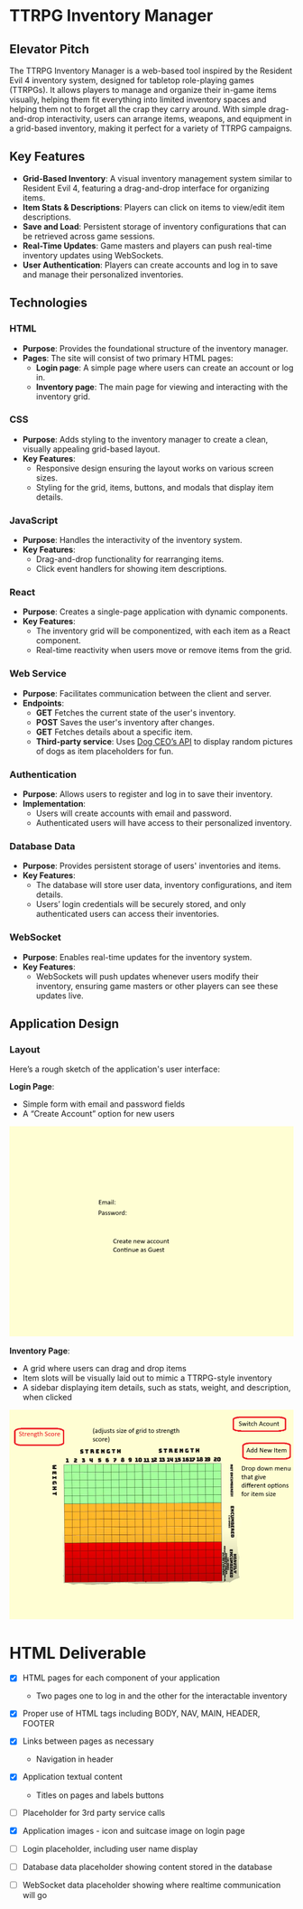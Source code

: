 # TTRPG Inventory Manager

## Elevator Pitch

The TTRPG Inventory Manager is a web-based tool inspired by the Resident Evil 4 inventory system, designed for tabletop role-playing games (TTRPGs). It allows players to manage and organize their in-game items visually, helping them fit everything into limited inventory spaces and helping them not to forget all the crap they carry around. With simple drag-and-drop interactivity, users can arrange items, weapons, and equipment in a grid-based inventory, making it perfect for a variety of TTRPG campaigns.

## Key Features

- **Grid-Based Inventory**: A visual inventory management system similar to Resident Evil 4, featuring a drag-and-drop interface for organizing items.
- **Item Stats & Descriptions**: Players can click on items to view/edit item descriptions.
- **Save and Load**: Persistent storage of inventory configurations that can be retrieved across game sessions.
- **Real-Time Updates**: Game masters and players can push real-time inventory updates using WebSockets.
- **User Authentication**: Players can create accounts and log in to save and manage their personalized inventories.

## Technologies

### HTML
- **Purpose**: Provides the foundational structure of the inventory manager.
- **Pages**: The site will consist of two primary HTML pages:
  - **Login page**: A simple page where users can create an account or log in.
  - **Inventory page**: The main page for viewing and interacting with the inventory grid.

### CSS
- **Purpose**: Adds styling to the inventory manager to create a clean, visually appealing grid-based layout.
- **Key Features**:
  - Responsive design ensuring the layout works on various screen sizes.
  - Styling for the grid, items, buttons, and modals that display item details.

### JavaScript
- **Purpose**: Handles the interactivity of the inventory system.
- **Key Features**:
  - Drag-and-drop functionality for rearranging items.
  - Click event handlers for showing item descriptions.
 
### React
- **Purpose**: Creates a single-page application with dynamic components.
- **Key Features**:
  - The inventory grid will be componentized, with each item as a React component.
  - Real-time reactivity when users move or remove items from the grid.

### Web Service
- **Purpose**: Facilitates communication between the client and server.
- **Endpoints**:
  - **GET**  Fetches the current state of the user's inventory.
  - **POST** Saves the user's inventory after changes.
  - **GET** Fetches details about a specific item.
  - **Third-party service**: Uses [Dog CEO’s API](https://dog.ceo/api/breeds/image/random) to display random pictures of dogs as item placeholders for fun.

### Authentication
- **Purpose**: Allows users to register and log in to save their inventory.
- **Implementation**:
  - Users will create accounts with email and password.
  - Authenticated users will have access to their personalized inventory.

### Database Data
- **Purpose**: Provides persistent storage of users' inventories and items.
- **Key Features**:
  - The database will store user data, inventory configurations, and item details.
  - Users’ login credentials will be securely stored, and only authenticated users can access their inventories.

### WebSocket
- **Purpose**: Enables real-time updates for the inventory system.
- **Key Features**:
  - WebSockets will push updates whenever users modify their inventory, ensuring game masters or other players can see these updates live.

## Application Design

### Layout

Here’s a rough sketch of the application's user interface:

**Login Page**:
- Simple form with email and password fields
- A “Create Account” option for new users

![LogIn Mockup](https://github.com/Jacobadia/startup/blob/main/Inventory%20login.png?raw=true)

**Inventory Page**:
- A grid where users can drag and drop items
- Item slots will be visually laid out to mimic a TTRPG-style inventory
- A sidebar displaying item details, such as stats, weight, and description, when clicked

![Inventory Mockup](https://github.com/Jacobadia/startup/blob/main/Inventory.png?raw=true)

# HTML Deliverable
- [x] HTML pages for each component of your application
    - Two pages one to log in and the other for the interactable inventory
- [x] Proper use of HTML tags including BODY, NAV, MAIN, HEADER, FOOTER
- [x] Links between pages as necessary
  - Navigation in header 
- [x] Application textual content
  - Titles on pages and labels buttons
- [ ] Placeholder for 3rd party service calls
- [x] Application images
      - icon and suitcase image on login page 
- [ ] Login placeholder, including user name display
- [ ] Database data placeholder showing content stored in the database
- [ ] WebSocket data placeholder showing where realtime communication will go


